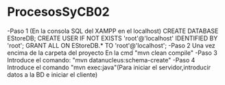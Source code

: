 # ProcesosSyCB02
-Paso 1 (En la consola SQL del XAMPP en el localhost)
CREATE DATABASE EStoreDB;
CREATE USER IF NOT EXISTS 'root'@'localhost' IDENTIFIED BY 'root';
GRANT ALL ON EStoreDB.* TO 'root'@'localhost';
-Paso 2
Una vez encima de la carpeta del proyecto
En la cmd "mvn clean compile"
-Paso 3
Introduce el comando:
"mvn datanucleus:schema-create"
-Paso 4
Introduce el comando
"mvn exec:java"(Para iniciar el servidor,introducir datos a la BD e iniciar el cliente)